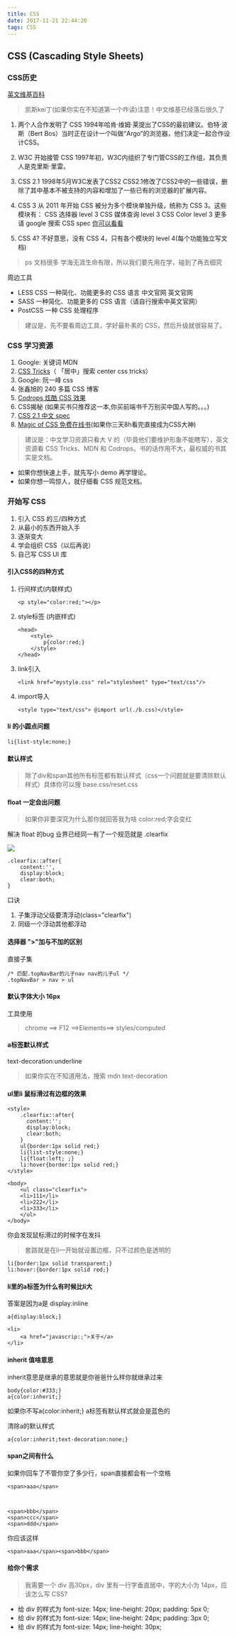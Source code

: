 ```yaml
---
title: CSS
date: 2017-11-21 22:44:20
tags: CSS
---
```


## CSS (Cascading Style Sheets)

### CSS历史

[英文维基百科](https://en.wikipedia.org/wiki/Cascading_Style_Sheets#History)

> 凯斯kei丁(如果你实在不知道第一个咋读)注意！中文维基已经落后很久了

1. 两个人合作发明了 CSS
1994年哈肯·维姆·莱提出了CSS的最初建议。伯特·波斯（Bert Bos）当时正在设计一个叫做“Argo”的浏览器，他们决定一起合作设计CSS。

2. W3C 开始接管 CSS
1997年初，W3C内组织了专门管CSS的工作组，其负责人是克里斯·里雷。

3. CSS 2.1
1998年5月W3C发表了CSS2
CSS2.1修改了CSS2中的一些错误，删除了其中基本不被支持的内容和增加了一些已有的浏览器的扩展内容。

4. CSS 3
从 2011 年开始 CSS 被分为多个模块单独升级，统称为 CSS 3。这些模块有：
CSS 选择器 level 3
CSS 媒体查询 level 3
CSS Color level 3
更多请 google 搜索 CSS spec [你可以看看](https://www.w3.org/Style/CSS/specs.en.html)

5. CSS 4?
不好意思，没有 CSS 4，只有各个模块的 level 4(每个功能独立写文档)

> ps 文档很多 学海无涯生命有限，所以我们要先用在学，碰到了再去细究

周边工具

- LESS CSS
一种简化、功能更多的 CSS 语言 中文官网 英文官网
- SASS
一种简化、功能更多的 CSS 语言（请自行搜索中英文官网）
- PostCSS
一种 CSS 处理程序

> 建议是，先不要看周边工具，学好最朴素的 CSS，然后升级就很容易了。


### CSS 学习资源

1. Google: 关键词 MDN
2. [CSS Tricks](https://css-tricks.com/)（ 「居中」搜索 center css tricks）
3. Google: 阮一峰 css
4. 张鑫旭的 240 多篇 CSS 博客
5. [Codrops 炫酷 CSS 效果](https://tympanus.net/codrops/category/playground/)
6. CSS揭秘 (如果买书只推荐这一本,你买前端书千万别买中国人写的。。。)
7. [CSS 2.1 中文 spec](http://cndevdocs.com/)
8. [Magic of CSS 免费在线书](http://adamschwartz.co/magic-of-css/)(如果你三天8h看完直接成为CSS大神)

> 建议是：中文学习资源只看大 V 的（毕竟他们要维护形象不能瞎写），英文资源看 CSS Tricks、MDN 和 Codrops。书的话作用不大，最权威的书其实是文档。

- 如果你想快速上手，就先写小 demo 再学理论。
- 如果你想一鸣惊人，就仔细看 CSS 规范文档。

### 开始写 CSS

1. 引入 CSS 的三/四种方式
2. 从最小的东西开始入手
3. 逐渐变大
4. 学会组织 CSS（以后再说）
5. 自己写 CSS UI 库

#### 引入CSS的四种方式

1. 行间样式(内联样式)
    ```
    <p style="color:red;"></p>
    ```

2.  style标签 (内嵌样式)
    ```
    <head>
        <style>
            p{color:red;}
        </style>
    </head>
    ```

3. link引入
    ```
    <link href="mystyle.css" rel="stylesheet" type="text/css"/>
    ```
4. import导入
    ```
    <style type="text/css"> @import url(./b.css)</style>
    ```

#### li 的小圆点问题

```
li{list-style:none;}
```

#### 默认样式

> 除了div和span其他所有标签都有默认样式（css一个问题就是要清除默认样式）具体你可以搜 base.css/reset.css

#### float 一定会出问题

> 如果你非要深究为什么那你就回答我为啥 color:red;字会变红

解决 float 的bug 业界已经同一有了一个规范就是 .clearfix

![](https://raw.githubusercontent.com/slTrust/note/master/img/note010_01.png)

```
.clearfix::after{
    content:'',
    display:block;
    clear:both;
}
```

口诀

1. 子集浮动父级要清浮动(class="clearfix")
2. 同级一个浮动其他都浮动

#### 选择器 ">"加与不加的区别

直接子集

```
/* 匹配.topNavBar的儿子nav nav的儿子ul */
.topNavBar > nav > ul 
```

#### 默认字体大小 16px

工具使用

> chrome ==> F12 ==>Elements==> styles/computed

#### a标签默认样式 

text-decoration:underline

> 如果你实在不知道用法，搜索 mdn text-decoration

#### ul里li 鼠标滑过有边框的效果

```
<style>
    .clearfix::after{
      content:'';
      display:block;
      clear:both;
    }
    ul{border:1px solid red;}
    li{list-style:none;}
    li{float:left; ;}
    li:hover{border:1px solid red;}
</style>

<body>
    <ul class="clearfix">
    <li>111</li>
    <li>222</li>
    <li>333</li>
    </ul>
</body>
```

你会发现鼠标滑过的时候字在发抖

> 套路就是在li一开始就设置边框，只不过颜色是透明的

```
li{border:1px solid transparent;}
li:hover:{border:1px solid red;}
```

#### li里的a标签为什么有时候比li大

答案是因为a是 display:inline

```
a{display:block;}

<li>
    <a href="javascrip:;">关于</a>
</li>
```

#### inherit 值啥意思

inherit意思是继承的意思就是你爸爸什么样你就继承过来

```
body{color:#333;}
a{color:inherit;}
```

如果你不写a{color:inherit;} a标签有默认样式就会是蓝色的

清除a的默认样式

```
a{color:inherit;text-decoration:none;}
```

#### span之间有什么

如果你回车了不管你空了多少行，span直接都会有一个空格

```
<span>aaa</span>



<span>bbb</span>
<span>ccc</span>
<span>ddd</span>
```

你应该这样

```
<span>aaa</span><span>bbb</span>
```

#### 给你个需求

> 我需要一个 div 高30px，div 里有一行字垂直居中，字的大小为 14px，应该怎么写 CSS?

- 给 div 的样式为 font-size: 14px; line-height: 20px; padding: 5px 0;
- 给 div 的样式为 font-size: 14px; line-height: 24px; padding: 3px 0;
- 给 div 的样式为 font-size: 14px; line-height: 30px; 
                    

















